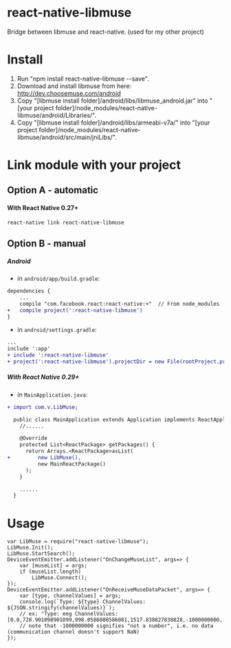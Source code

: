 # react-native-libmuse
Bridge between libmuse and react-native. (used for my other project)

# Install

1) Run "npm install react-native-libmuse --save".  
2) Download and install libmuse from here: http://dev.choosemuse.com/android  
3) Copy "[libmuse install folder]/android/libs/libmuse_android.jar" into "[your project folder]/node_modules/react-native-libmuse/android/Libraries/".  
4) Copy "[libmuse install folder]/android/libs/armeabi-v7a/" into "[your project folder]/node_modules/react-native-libmuse/android/src/main/jniLibs/".  

# Link module with your project

## Option A - automatic

#### With React Native 0.27+

```shell
react-native link react-native-libmuse
```

## Option B - manual

##### Android

- in `android/app/build.gradle`:

```diff
dependencies {
    ...
    compile "com.facebook.react:react-native:+"  // From node_modules
+   compile project(':react-native-libmuse')
}
```

- in `android/settings.gradle`:

```diff
...
include ':app'
+ include ':react-native-libmuse'
+ project(':react-native-libmuse').projectDir = new File(rootProject.projectDir, '../node_modules/react-native-libmuse/android')
```

##### With React Native 0.29+

- in `MainApplication.java`:

```diff
+ import com.v.LibMuse;

  public class MainApplication extends Application implements ReactApplication {
    //......

    @Override
    protected List<ReactPackage> getPackages() {
      return Arrays.<ReactPackage>asList(
+         new LibMuse(),
          new MainReactPackage()
      );
    }

    ......
  }
```

# Usage

```
var LibMuse = require("react-native-libmuse");
LibMuse.Init();
LibMuse.StartSearch();
DeviceEventEmitter.addListener("OnChangeMuseList", args=> {
	var [museList] = args;
	if (museList.length)
		LibMuse.Connect();
});
DeviceEventEmitter.addListener("OnReceiveMuseDataPacket", args=> {
	var [type, channelValues] = args;
	console.log(`Type: ${type} ChannelValues: ${JSON.stringify(channelValues)}`);
	// ex: "Type: eeg ChannelValues: [0.0,728.901098901099,998.0586080586081,1517.838827838828,-1000000000,-1000000000]"
	// note that -1000000000 signifies "not a number", i.e. no data (communication channel doesn't support NaN)
});
```